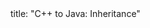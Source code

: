 <frontmatter>
title: "C++ to Java: Inheritance"
</frontmatter>

<include src="navbar.md" boilerplate />

<include src="container-inPage-asFlat.md" boilerplate />